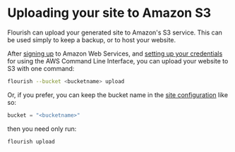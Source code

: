 # Uploading your site to Amazon S3

Flourish can upload your generated site to Amazon's S3 service. This can be
used simply to keep a backup, or to host your website.

After [signing up][aws] to Amazon Web Services, and [setting up your
credentials][creds] for using the AWS Command Line Interface, you can
upload your website to S3 with one command:

```bash
flourish --bucket <bucketname> upload
```

Or, if you prefer, you can keep the bucket name in the
[site configuration](/site-configuration) like so:

```python
bucket = "<bucketname>"
```

then you need only run:

```bash
flourish upload
```


[aws]: https://aws.amazon.com
[creds]: http://docs.aws.amazon.com/cli/latest/userguide/cli-chap-getting-started.html